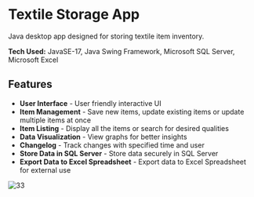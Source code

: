 # Textile Storage App
Java desktop app designed for storing textile item inventory.

**Tech Used:** JavaSE-17, Java Swing Framework, Microsoft SQL Server, Microsoft Excel

## Features
- **User Interface** - User friendly interactive UI
- **Item Management** - Save new items, update existing items or update multiple items at once
- **Item Listing** - Display all the items or search for desired qualities
- **Data Visualization** - View graphs for better insights
- **Changelog** - Track changes with specified time and user
- **Store Data in SQL Server** - Store data securely in SQL Server
- **Export Data to Excel Spreadsheet** - Export data to Excel Spreadsheet for external use 


![33](https://github.com/user-attachments/assets/b5298daf-6722-426b-aebb-42d1acf1cdbc)


